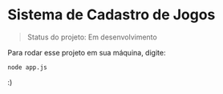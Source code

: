 <h1>Sistema de Cadastro de Jogos</h1>

> Status do projeto: Em desenvolvimento

Para rodar esse projeto em sua máquina, digite:

```
node app.js
```

:)